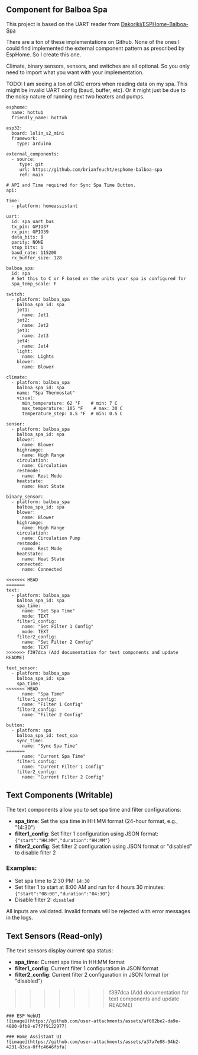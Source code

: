 ## Component for Balboa Spa

This project is based on the UART reader from [Dakoriki/ESPHome-Balboa-Spa](https://github.com/Dakoriki/ESPHome-Balboa-Spa)

There are a ton of these implementations on Github.  None of the ones I could find implemented the external component pattern as prescribed by EspHome.  So I create this one.  

Climate, binary sensors, sensors, and switches are all optional.  So you only need to import what you want with your implementation.

TODO:
I am seeing a ton of CRC errors when reading data on my spa.  This might be invalid UART config (baud, buffer, etc). Or it might just be due to the noisy nature of running next two heaters and pumps.

```
esphome:
  name: hottub
  friendly_name: hottub

esp32:
  board: lolin_s2_mini
  framework: 
    type: arduino

external_components:
  - source:
     type: git
     url: https://github.com/brianfeucht/esphome-balboa-spa
     ref: main

# API and Time required for Sync Spa Time Button. 
api:

time:
  - platform: homeassistant

uart:
  id: spa_uart_bus
  tx_pin: GPIO37
  rx_pin: GPIO39
  data_bits: 8
  parity: NONE
  stop_bits: 1
  baud_rate: 115200
  rx_buffer_size: 128

balboa_spa:
  id: spa
  # Set this to C or F based on the units your spa is configured for
  spa_temp_scale: F

switch:
  - platform: balboa_spa
    balboa_spa_id: spa
    jet1:
      name: Jet1
    jet2:
      name: Jet2
    jet3:
      name: Jet3
    jet4:
      name: Jet4
    light:
      name: Lights
    blower:
      name: Blower

climate:
  - platform: balboa_spa
    balboa_spa_id: spa
    name: "Spa Thermostat"
    visual:
      min_temperature: 62 °F    # min: 7 C
      max_temperature: 105 °F    # max: 30 C
      temperature_step: 0.5 °F  # min: 0.5 C

sensor:
  - platform: balboa_spa
    balboa_spa_id: spa
    blower:
      name: Blower
    highrange:
      name: High Range
    circulation:
      name: Circulation
    restmode:
      name: Rest Mode
    heatstate:
      name: Heat State

binary_sensor:
  - platform: balboa_spa
    balboa_spa_id: spa
    blower:
      name: Blower
    highrange:
      name: High Range
    circulation:
      name: Circulation Pump
    restmode:
      name: Rest Mode
    heatstate:
      name: Heat State
    connected:
      name: Connected

<<<<<<< HEAD
=======
text:
  - platform: balboa_spa
    balboa_spa_id: spa
    spa_time:
      name: "Set Spa Time"
      mode: TEXT
    filter1_config:
      name: "Set Filter 1 Config"
      mode: TEXT
    filter2_config:
      name: "Set Filter 2 Config"
      mode: TEXT
>>>>>>> f397dca (Add documentation for text components and update README)

text_sensor:
  - platform: balboa_spa
    balboa_spa_id: spa
    spa_time:
<<<<<<< HEAD
      name: "Spa Time"
    filter1_config:
      name: "Filter 1 Config"
    filter2_config:
      name: "Filter 2 Config"

button:
  - platform: spa
    balboa_spa_id: test_spa
    sync_time:
      name: "Sync Spa Time"
=======
      name: "Current Spa Time"
    filter1_config:
      name: "Current Filter 1 Config"
    filter2_config:
      name: "Current Filter 2 Config"
```

## Text Components (Writable)

The text components allow you to set spa time and filter configurations:

- **spa_time**: Set the spa time in HH:MM format (24-hour format, e.g., "14:30")
- **filter1_config**: Set filter 1 configuration using JSON format: `{"start":"HH:MM","duration":"HH:MM"}`
- **filter2_config**: Set filter 2 configuration using JSON format or "disabled" to disable filter 2

### Examples:
- Set spa time to 2:30 PM: `14:30`
- Set filter 1 to start at 8:00 AM and run for 4 hours 30 minutes: `{"start":"08:00","duration":"04:30"}`
- Disable filter 2: `disabled`

All inputs are validated. Invalid formats will be rejected with error messages in the logs.

## Text Sensors (Read-only)

The text sensors display current spa status:

- **spa_time**: Current spa time in HH:MM format
- **filter1_config**: Current filter 1 configuration in JSON format
- **filter2_config**: Current filter 2 configuration in JSON format (or "disabled")
>>>>>>> f397dca (Add documentation for text components and update README)

```
### ESP WebUI
![image](https://github.com/user-attachments/assets/af602be2-da9e-4880-8fb8-e7f7f9122977)

### Home Assistant UI
![image](https://github.com/user-attachments/assets/a37a7e08-94b2-4231-83ca-0ffc4646fbfa)

